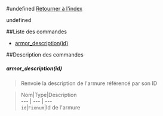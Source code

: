 #undefined
[Retourner à l'index](__command_list.md)

undefined

##Liste des commandes
*    [armor_description(id)](#armor_descriptionid)


##Description des commandes
##### armor_description(id)

> Renvoie la description de l'armure référencé par son ID

  
> Nom|Type|Description  
--- | --- | ---  
`id`|`Fixnum`|Id de l'armure  


